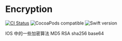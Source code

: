 # Encryption

[![CI Status](https://travis-ci.org/Z-JaDe/Encryption.svg?branch=master)](https://travis-ci.org/Z-JaDe/Encryption)
![CocoaPods compatible](https://img.shields.io/badge/CocoaPods-compatible-4BC51D.svg?style=flat)
![Swift version](https://img.shields.io/badge/swift-5.1-orange.svg)

IOS 中的一些加密算法 MD5 RSA sha256 base64
